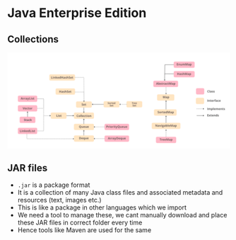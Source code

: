# Java Enterprise Edition

## Collections

<img src="./Java-Hierarchy.png" /> 

## JAR files
- `.jar` is a package format
- It is a collection of many Java class files and associated metadata and resources (text, images etc.)
- This is like a package in other languages which we import
- We need a tool to manage these, we cant manually download and place these JAR files in correct folder every time
- Hence tools like Maven are used for the same
